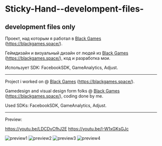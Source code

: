 # Sticky-Hand--develompent-files-
## development files only

Проект, над которым я работал в [Black Games](https://github.com/blackgames-space) (https://blackgames.space/).

Геймдизайн и визуальный дизайн от людей из [Black Games](https://github.com/blackgames-space) (https://blackgames.space/), код и разработка мои.

Использует SDK: FacebookSDK, GameAnalytics, Adjust.

---

Project i worked on @ [Black Games](https://github.com/blackgames-space) (https://blackgames.space/).

Gamedesign and visual design form folks @ [Black Games](https://github.com/blackgames-space) (https://blackgames.space/), coding done by me.

Used SDKs: FacebookSDK, GameAnalytics, Adjust.

---

Preview:

https://youtu.be/LDCDvCfhJ2E
https://youtu.be/I-W1xGKsGJc

![preview1](Previews/image_001_0000.jpg)
![preview2](Previews/image_004_0000.jpg)
![preview3](Previews/image_005_0000.jpg)
![preview4](Previews/image_006_0000.jpg)
